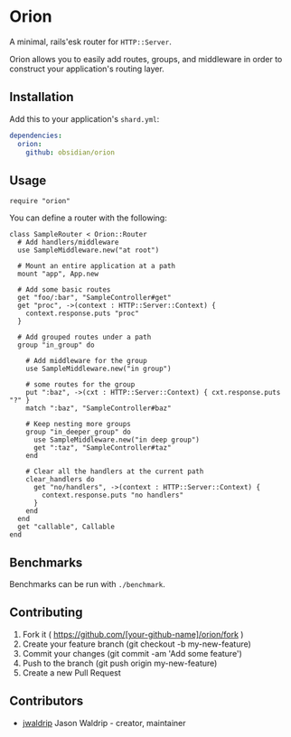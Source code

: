 # Orion

A minimal, rails'esk router for `HTTP::Server`.

Orion allows you to easily add routes, groups, and middleware in order to
construct your application's routing layer.

## Installation

Add this to your application's `shard.yml`:

```yaml
dependencies:
  orion:
    github: obsidian/orion
```

## Usage

```crystal
require "orion"
```

You can define a router with the following:

```crystal
class SampleRouter < Orion::Router
  # Add handlers/middleware
  use SampleMiddleware.new("at root")

  # Mount an entire application at a path
  mount "app", App.new

  # Add some basic routes
  get "foo/:bar", "SampleController#get"
  get "proc", ->(context : HTTP::Server::Context) {
    context.response.puts "proc"
  }

  # Add grouped routes under a path
  group "in_group" do

    # Add middleware for the group
    use SampleMiddleware.new("in group")

    # some routes for the group
    put ":baz", ->(cxt : HTTP::Server::Context) { cxt.response.puts "?" }
    match ":baz", "SampleController#baz"

    # Keep nesting more groups
    group "in_deeper_group" do
      use SampleMiddleware.new("in deep group")
      get ":taz", "SampleController#taz"
    end

    # Clear all the handlers at the current path
    clear_handlers do
      get "no/handlers", ->(context : HTTP::Server::Context) {
        context.response.puts "no handlers"
      }
    end
  end
  get "callable", Callable
end
```

## Benchmarks

Benchmarks can be run with `./benchmark`.

## Contributing

1. Fork it ( https://github.com/[your-github-name]/orion/fork )
2. Create your feature branch (git checkout -b my-new-feature)
3. Commit your changes (git commit -am 'Add some feature')
4. Push to the branch (git push origin my-new-feature)
5. Create a new Pull Request

## Contributors

- [jwaldrip](https://github.com/jwaldrip) Jason Waldrip - creator, maintainer
